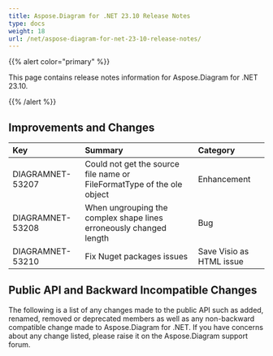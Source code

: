 ```yaml
---
title: Aspose.Diagram for .NET 23.10 Release Notes
type: docs
weight: 18
url: /net/aspose-diagram-for-net-23-10-release-notes/
---
```


{{% alert color="primary" %}} 

This page contains release notes information for Aspose.Diagram for .NET 23.10.

{{% /alert %}} 
## **Improvements and Changes**

|**Key**|**Summary**|**Category**|
| :- | :- | :- |
|DIAGRAMNET-53207|Could not get the source file name or FileFormatType of the ole object|Enhancement|
|DIAGRAMNET-53208|When ungrouping the complex shape lines erroneously changed length|Bug|
|DIAGRAMNET-53210|Fix Nuget packages issues|Save Visio as HTML issue|


## **Public API and Backward Incompatible Changes**
The following is a list of any changes made to the public API such as added, renamed, removed or deprecated members as well as any non-backward compatible change made to Aspose.Diagram for .NET. If you have concerns about any change listed, please raise it on the Aspose.Diagram support forum.
